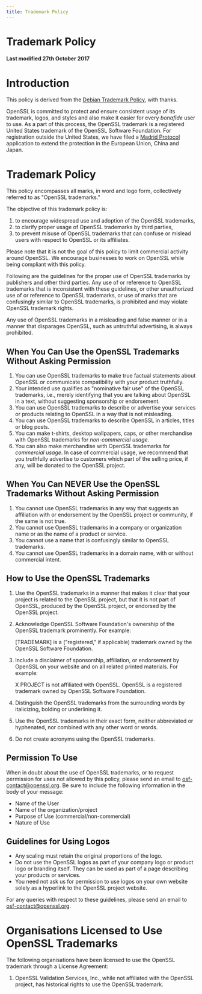 ```yaml
---
title: Trademark Policy
---
```

# Trademark Policy

#### Last modified 27th October 2017

# Introduction

This policy is derived from the [Debian Trademark
Policy](https://www.debian.org/trademark), with thanks.

OpenSSL is committed to protect and ensure consistent usage of its
trademark, logos, and styles and also make it easier for every
*bonafide* user to use. As a part of this process, the OpenSSL trademark
is a registered United States trademark of the OpenSSL Software
Foundation. For registration outside the United States, we have filed a
[Madrid Protocol](http://en.wikipedia.org/wiki/Madrid_system)
application to extend the protection in the European Union, China and
Japan.

# Trademark Policy

This policy encompasses all marks, in word and logo form, collectively
referred to as "OpenSSL trademarks."

The objective of this trademark policy is:

1.  to encourage widespread use and adoption of the OpenSSL trademarks,
2.  to clarify proper usage of OpenSSL trademarks by third parties,
3.  to prevent misuse of OpenSSL trademarks that can confuse or mislead
    users with respect to OpenSSL or its affiliates.

Please note that it is not the goal of this policy to limit commercial
activity around OpenSSL. We encourage businesses to work on OpenSSL
while being compliant with this policy.

Following are the guidelines for the proper use of OpenSSL trademarks by
publishers and other third parties. Any use of or reference to OpenSSL
trademarks that is inconsistent with these guidelines, or other
unauthorized use of or reference to OpenSSL trademarks, or use of marks
that are confusingly similar to OpenSSL trademarks, is prohibited and
may violate OpenSSL trademark rights.

Any use of OpenSSL trademarks in a misleading and false manner or in a
manner that disparages OpenSSL, such as untruthful advertising, is
always prohibited.

## When You Can Use the OpenSSL Trademarks Without Asking Permission

1.  You can use OpenSSL trademarks to make true factual statements about
    OpenSSL or communicate compatibility with your product truthfully.
2.  Your intended use qualifies as "nominative fair use" of the OpenSSL
    trademarks, i.e., merely identifying that you are talking about
    OpenSSL in a text, without suggesting sponsorship or endorsement.
3.  You can use OpenSSL trademarks to describe or advertise your
    services or products relating to OpenSSL in a way that is not
    misleading.
4.  You can use OpenSSL trademarks to describe OpenSSL in articles,
    titles or blog posts.
5.  You can make t-shirts, desktop wallpapers, caps, or other
    merchandise with OpenSSL trademarks for *non-commercial usage*.
6.  You can also make merchandise with OpenSSL trademarks for
    *commercial usage*. In case of commercial usage, we recommend that
    you truthfully advertise to customers which part of the selling
    price, if any, will be donated to the OpenSSL project.

## When You Can NEVER Use the OpenSSL Trademarks Without Asking Permission

1.  You cannot use OpenSSL trademarks in any way that suggests an
    affiliation with or endorsement by the OpenSSL project or community,
    if the same is not true.
2.  You cannot use OpenSSL trademarks in a company or organization name
    or as the name of a product or service.
3.  You cannot use a name that is confusingly similar to OpenSSL
    trademarks.
4.  You cannot use OpenSSL trademarks in a domain name, with or without
    commercial intent.

## How to Use the OpenSSL Trademarks

1.  Use the OpenSSL trademarks in a manner that makes it clear that your
    project is related to the OpenSSL project, but that it is not part
    of OpenSSL, produced by the OpenSSL project, or endorsed by the
    OpenSSL project.

2.  Acknowledge OpenSSL Software Foundation's ownership of the OpenSSL
    trademark prominently. For example:

    \[TRADEMARK\] is a ("registered," if applicable) trademark owned by
    the OpenSSL Software Foundation.

3.  Include a disclaimer of sponsorship, affiliation, or endorsement by
    OpenSSL on your website and on all related printed materials. For
    example:

    X PROJECT is not affiliated with OpenSSL. OpenSSL is a registered
    trademark owned by OpenSSL Software Foundation.

4.  Distinguish the OpenSSL trademarks from the surrounding words by
    italicizing, bolding or underlining it.

5.  Use the OpenSSL trademarks in their exact form, neither abbreviated
    or hyphenated, nor combined with any other word or words.

6.  Do not create acronyms using the OpenSSL trademarks.

## Permission To Use

When in doubt about the use of OpenSSL trademarks, or to request
permission for uses not allowed by this policy, please send an email to
<osf-contact@openssl.org>. Be sure to include the following information
in the body of your message:

-   Name of the User
-   Name of the organization/project
-   Purpose of Use (commercial/non-commercial)
-   Nature of Use

## Guidelines for Using Logos

-   Any scaling must retain the original proportions of the logo.
-   Do not use the OpenSSL logos as part of your company logo or product
    logo or branding itself. They can be used as part of a page
    describing your products or services.
-   You need not ask us for permission to use logos on your own website
    solely as a hyperlink to the OpenSSL project website.

For any queries with respect to these guidelines, please send an email
to <osf-contact@openssl.org>.

# Organisations Licensed to Use OpenSSL Trademarks

The following organisations have been licensed to use the OpenSSL
trademark through a License Agreement:

1.  OpenSSL Validation Services, Inc., while not affiliated with the
    OpenSSL project, has historical rights to use the OpenSSL trademark.
